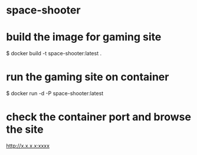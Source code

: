 # space-shooter

# build the image for gaming site
$ docker build -t space-shooter:latest .

# run the gaming site on container
$ docker run -d -P space-shooter:latest

# check the container port and browse the site 
http://x.x.x.x:xxxx

